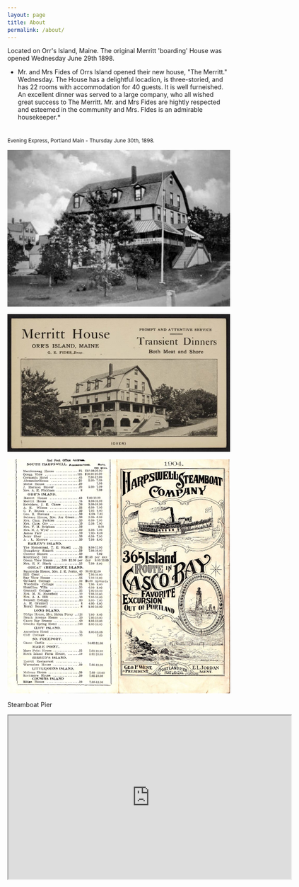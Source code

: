```yaml
---
layout: page
title: About
permalink: /about/
---
```


Located on Orr's Island, Maine.  The original Merritt 'boarding' House was opened Wednesday June 29th 1898.<br>

* Mr. and Mrs Fides of Orrs Island opened their new house, "The Merritt." Wednesday.  The House has a delightful locadion, is three-storied, and has 22 rooms with accommodation for 40 guests.  It is well furneished. An excellent dinner was served to a large company, who all wished great success to The Merritt.  Mr. and Mrs Fides are hightly respected and esteemed in the community and Mrs. FIdes is an admirable housekeeper.*
<br>
<sub>Evening Express, Portland Main - Thursday June 30th, 1898. </sub><br>

![merritt-house](/images/2.jpeg)


![merritt-house](/images/3.jpeg)

![merritt-house](/images/4.jpeg)
<br>
<p> Steamboat Pier</p>
<iframe src="https://drive.google.com/file/d/1kB1I1xeE-mkxwQuDTvGWu1oUZ1IjPxi5/preview" width="640" height="370" allow="autoplay"></iframe>



